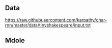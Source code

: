 ## Data

https://raw.githubusercontent.com/karpathy/char-rnn/master/data/tinyshakespeare/input.txt

## Mdole


